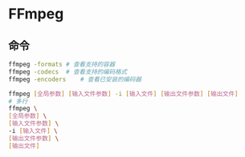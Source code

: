 

# FFmpeg

## 命令

```sh
ffmpeg -formats	# 查看支持的容器
ffmpeg -codecs	# 查看支持的编码格式
ffmpeg -encoders	# 查看已安装的编码器
```



``` sh
ffmpeg [全局参数] [输入文件参数] -i [输入文件] [输出文件参数] [输出文件]
# 多行
ffmpeg \
[全局参数] \
[输入文件参数] \
-i [输入文件] \
[输出文件参数] \
[输出文件]
```

